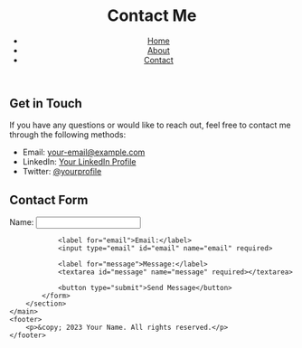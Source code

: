 <!DOCTYPE html>
<html lang="en">
<head>
    <meta charset="UTF-8">
    <meta name="viewport" content="width=device-width, initial-scale=1.0">
    <title>Contact</title>
    <link rel="stylesheet" href="styles.css">
</head>
<body>
    <header>
        <h1>Contact Me</h1>
        <nav>
            <ul>
                <li><a href="index.html">Home</a></li>
                <li><a href="about.html">About</a></li>
                <li><a href="contact.html">Contact</a></li>
            </ul>
        </nav>
    </header>
    <main>
        <section>
            <h2>Get in Touch</h2>
            <p>If you have any questions or would like to reach out, feel free to contact me through the following methods:</p>
            <ul>
                <li>Email: <a href="mailto:your-email@example.com">your-email@example.com</a></li>
                <li>LinkedIn: <a href="https://www.linkedin.com/in/yourprofile" target="_blank">Your LinkedIn Profile</a></li>
                <li>Twitter: <a href="https://twitter.com/yourprofile" target="_blank">@yourprofile</a></li>
            </ul>
        </section>
        <section>
            <h2>Contact Form</h2>
            <form action="#" method="post">
                <label for="name">Name:</label>
                <input type="text" id="name" name="name" required>
                
                <label for="email">Email:</label>
                <input type="email" id="email" name="email" required>
                
                <label for="message">Message:</label>
                <textarea id="message" name="message" required></textarea>
                
                <button type="submit">Send Message</button>
            </form>
        </section>
    </main>
    <footer>
        <p>&copy; 2023 Your Name. All rights reserved.</p>
    </footer>
</body>
</html>

